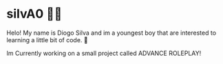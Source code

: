<h1>silvA0 👨‍💻</h1>

<p>Helo! My name is Diogo Silva and im a youngest boy that are interested to learning a little bit of code. 🧠</p>

<p>Im Currently working on a small project called ADVANCE ROLEPLAY!</p>


